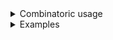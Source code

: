 <details>
<summary>Combinatoric usage</summary>

```no_run
# use bpaf::*;
# #[allow(dead_code)]
#[derive(Debug, Clone)]
pub struct Options {
    switch: bool,
    commands: Vec<Cmd>,
}

# #[allow(dead_code)]
#[derive(Debug, Clone)]
enum Cmd {
    Eat(String),
    Drink(bool),
    Sleep(usize),
}

fn cmd() -> impl Parser<Cmd> {
    let eat = positional("FOOD")
        .to_options()
        .command("eat")
        .adjacent()
        .map(Cmd::Eat);

    let drink = long("coffee")
        .switch()
        .to_options()
        .command("drink")
        .adjacent()
        .map(Cmd::Drink);

    let sleep = long("time")
        .argument("HOURS")
        .from_str::<usize>()
        .to_options()
        .command("sleep")
        .adjacent()
        .map(Cmd::Sleep);

    construct!([eat, drink, sleep])
}

pub fn options() -> OptionParser<Options> {
    let switch = short('s').switch();
    let commands = cmd().many();
    construct!(Options { commands, switch }).to_options()
}
```

</details>
<details>
<summary>Examples</summary>


You can chain one or more commands, commands can be arbitrarily nested too
```console
% app eat fastfood drink --coffee sleep --time=5
Options { switch: false, commands: [Eat("fastfood"), Drink(true), Sleep(5)] }
```

You can pass other flags after all the commands but not in between them
since commands are treated as positionals. It should be possible to consume
items before and between commands as well if they are consumed before the commands
like this: `construct!(Options { switch, commands })` but in that case you need
to be careful about not consuming anything from the command themselves.
```console
% app sleep --time 10 eat "Bak Kut Teh" drink -s
Options { switch: true, commands: [Sleep(10), Eat("Bak Kut Teh"), Drink(false)] }
```

</details>
